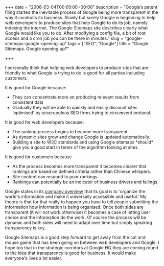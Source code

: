 +++
date = "2006-03-04T00:00:00+00:00"
description = "Google&rsquo;s patent filing started the inevitable process of Google being more transparent in the way it conducts its business. Slowly but surely Google is beginning to help web developers to produce sites that help Google to do its job, namely indexing the internet. The Google Sitemaps site describes clearly what Google would like you to do. After modifying a config file, a bit of root access and a cron job you can be there in minutes."
slug = "google-sitemaps-google-opening-up"
tags = ["SEO", "Google"]
title = "Google Sitemaps. Google opening up?"

+++

I personally think that helping web developers to produce sites that are friendly to what Google is trying to do is good for all parties including customers.

It is good for Google because:

* They can concentrate more on producing relevant results from consistent data
* Gradually they will be able to quickly and easily discount sites ‘optimised’ by unscrupulous SEO firms trying to circumvent protocol.

It is good for web developers because:

* The ranking process begins to become more transparent.
* As dynamic sites grow and change Google is updated automatically.
* Building a site to W3C standards and using Google sitemaps \*should\* give you a good start in terms of the algorithm looking at sites.

It is good for customers because

* As the process becomes more transparent it becomes clearer that rankings are based on defined criteria rather than Chinese whispers.
* Site content can respond to poor rankings.
* Rankings can potentially be an indicator of business drivers and failings.

Google states in its [company overview][1] that its goal is to 'organize the world's information and make it universally accessible and useful.' My theory is that for that really to happen you have to tell people submitting the information how information is being organised. Once both sides are transparent (it will not work otherwise) it becomes a case of letting user choice and the information do the work. Of course the process will be dynamic and both sides will need to adapt over time but simply speaking transparency is key.

Google Sitemaps is a good step forward to get away from the cat and mouse game that has been going on between web developers and Google. I hope too that in the strategic corridors at Google HQ they are coming round to the idea that transparency is good for business. It would make everyone's lives a lot easier.

 [1]: http://www.google.co.uk/corporate/index.html
